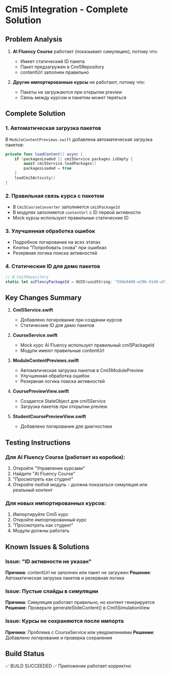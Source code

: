 # Cmi5 Integration - Complete Solution

## Problem Analysis

1. **AI Fluency Course** работает (показывает симуляцию), потому что:
   - Имеет статический ID пакета
   - Пакет предзагружен в Cmi5Repository
   - contentUrl заполнен правильно

2. **Другие импортированные курсы** не работают, потому что:
   - Пакеты не загружаются при открытии preview
   - Связь между курсом и пакетом может теряться

## Complete Solution

### 1. Автоматическая загрузка пакетов
В `ModuleContentPreviews.swift` добавлена автоматическая загрузка пакетов:
```swift
private func loadContent() async {
    if !packagesLoaded || cmi5Service.packages.isEmpty {
        await cmi5Service.loadPackages()
        packagesLoaded = true
    }
    loadCmi5Activity()
}
```

### 2. Правильная связь курса с пакетом
- В `Cmi5CourseConverter` заполняется `cmi5PackageId`
- В модулях заполняется `contentUrl` с ID первой активности
- Mock курсы используют правильные статические ID

### 3. Улучшенная обработка ошибок
- Подробное логирование на всех этапах
- Кнопка "Попробовать снова" при ошибках
- Резервная логика поиска активностей

### 4. Статические ID для демо пакетов
```swift
// В Cmi5Repository
static let aiFlencyPackageId = UUID(uuidString: "550e8400-e29b-41d4-a716-446655440000")!
```

## Key Changes Summary

1. **Cmi5Service.swift**
   - Добавлено логирование при создании курсов
   - Статические ID для демо пакетов

2. **CourseService.swift**
   - Mock курс AI Fluency использует правильный cmi5PackageId
   - Модули имеют правильные contentUrl

3. **ModuleContentPreviews.swift**
   - Автоматическая загрузка пакетов в Cmi5ModulePreview
   - Улучшенная обработка ошибок
   - Резервная логика поиска активностей

4. **CoursePreviewView.swift**
   - Создается StateObject для cmi5Service
   - Загрузка пакетов при открытии preview

5. **StudentCoursePreviewView.swift**
   - Добавлено логирование для диагностики

## Testing Instructions

### Для AI Fluency Course (работает из коробки):
1. Откройте "Управление курсами"
2. Найдите "AI Fluency Course"
3. "Просмотреть как студент"
4. Откройте любой модуль - должна показаться симуляция или реальный контент

### Для новых импортированных курсов:
1. Импортируйте Cmi5 курс
2. Откройте импортированный курс
3. "Просмотреть как студент"
4. Модули должны работать

## Known Issues & Solutions

### Issue: "ID активности не указан"
**Причина**: contentUrl не заполнен или пакет не загружен
**Решение**: Автоматическая загрузка пакетов и резервная логика

### Issue: Пустые слайды в симуляции
**Причина**: Симуляция работает правильно, но контент генерируется
**Решение**: Проверьте generateSlideContent() в Cmi5SimulationView

### Issue: Курсы не сохраняются после импорта
**Причина**: Проблема с CourseService или уведомлениями
**Решение**: Добавлено логирование и проверка сохранения

## Build Status
✅ BUILD SUCCEEDED
✅ Приложение работает корректно 